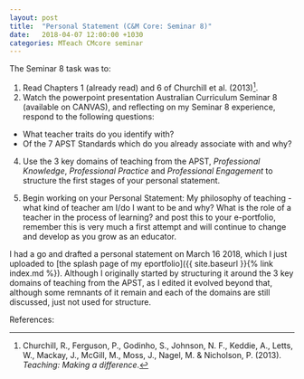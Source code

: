 ```yaml
---
layout: post
title:  "Personal Statement (C&M Core: Seminar 8)"
date:   2018-04-07 12:00:00 +1030
categories: MTeach CMcore seminar
---
```


The Seminar 8 task was to: 

1. Read Chapters 1 (already read) and 6 of Churchill et al. (2013)[^Churchill2013].
2. Watch the powerpoint presentation Australian Curriculum Seminar 8 (available on CANVAS), and reflecting on my Seminar 8 experience, respond to the following questions:
 - What teacher traits do you identify with?
 - Of the 7 APST Standards which do you already associate with and why?

4. Use the 3 key domains of teaching from the APST, *Professional Knowledge*, *Professional Practice* and *Professional Engagement* to structure the first stages of your personal statement.

5. Begin working on your Personal Statement: My philosophy of teaching - what kind of teacher am I/do I want to be and why? What is the role of a teacher in the process of learning? and post this to your e-portfolio, remember this is very much a first attempt and will continue to change and develop as you grow as an educator.

I had a go and drafted a personal statement on March 16 2018, which I just uploaded to [the splash page of my eportfolio]({{ site.baseurl }}{% link index.md %}). Although I originally started by structuring it around the 3 key domains of teaching from the APST, as I edited it evolved beyond that, although some remnants of it remain and each of the domains are still discussed, just not used for structure.



References:

[^Churchill2013]: Churchill, R., Ferguson, P., Godinho, S., Johnson, N. F., Keddie, A., Letts, W., Mackay, J., McGill, M., Moss, J., Nagel, M. & Nicholson, P. (2013). *Teaching: Making a difference*.

[^Brady2012]: Brady, L., & Kennedy, K. J. (2012). *Assessment and reporting: Celebrating student achievement*.

[^Bruniges2005]: Bruniges, M. (2005). An evidence-based approach to teaching and learning. *Australian Council for Educational Research --- Conference Archive*.

[^Reid2013]: Reid, Alan (2013, August). Please resist the PISA effect. *professional EDUCATOR*, 12(4):24-26